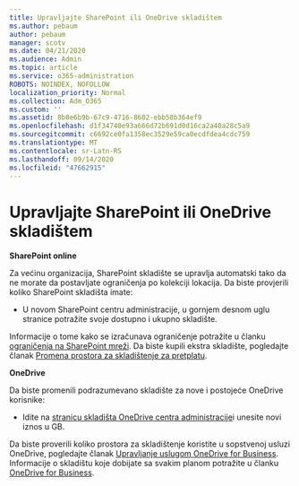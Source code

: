 ```yaml
---
title: Upravljajte SharePoint ili OneDrive skladištem
ms.author: pebaum
author: pebaum
manager: scotv
ms.date: 04/21/2020
ms.audience: Admin
ms.topic: article
ms.service: o365-administration
ROBOTS: NOINDEX, NOFOLLOW
localization_priority: Normal
ms.collection: Adm_O365
ms.custom: ''
ms.assetid: 8b0e6b9b-67c9-4716-8602-ebb58b364ef9
ms.openlocfilehash: d1f34740e93a666d72b691d0d16ca2a40a28c5a9
ms.sourcegitcommit: c6692ce0fa1358ec3529e59ca0ecdfdea4cdc759
ms.translationtype: MT
ms.contentlocale: sr-Latn-RS
ms.lasthandoff: 09/14/2020
ms.locfileid: "47662915"
---
```

# <a name="manage-your-sharepoint-or-onedrive-storage"></a>Upravljajte SharePoint ili OneDrive skladištem

 **SharePoint online**
  
Za većinu organizacija, SharePoint skladište se upravlja automatski tako da ne morate da postavljate ograničenja po kolekciji lokacija. Da biste provjerili koliko SharePoint skladišta imate:
  
- U novom SharePoint centru administracije, u gornjem desnom uglu stranice potražite svoje dostupno i ukupno skladište.
    
Informacije o tome kako se izračunava ograničenje potražite u članku [ograničenja na SharePoint mreži](https://go.microsoft.com/fwlink/p/?LinkID=856113). Da biste kupili ekstra skladište, pogledajte članak [Promena prostora za skladištenje za pretplatu](https://go.microsoft.com/fwlink/?linkid=866428).
  
 **OneDrive**
  
Da biste promenili podrazumevano skladište za nove i postojeće OneDrive korisnike:
  
- Idite na [stranicu skladišta OneDrive centra administracije](https://admin.onedrive.com/?v=StorageSettings)i unesite novi iznos u GB.
    
Da biste proverili koliko prostora za skladištenje koristite u sopstvenoj usluzi OneDrive, pogledajte članak [Upravljanje uslugom OneDrive for Business](https://go.microsoft.com/fwlink/?linkid=866429). Informacije o skladištu koje dobijate sa svakim planom potražite u članku [OneDrive for Business](https://go.microsoft.com/fwlink/p/?LinkID=826071).
  

